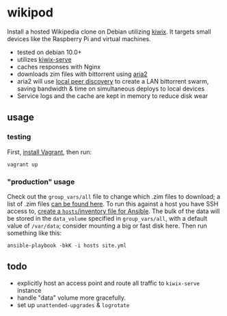 # wikipod
Install a hosted Wikipedia clone on Debian utilizing [kiwix](https://kiwix.org). It targets small devices like the Raspberry Pi and virtual machines.

* tested on debian 10.0+
* utilizes [kiwix-serve](https://wiki.kiwix.org/wiki/Kiwix-serve)
* caches responses with Nginx
* downloads zim files with bittorrent using [aria2](https://aria2.github.io/)
* aria2 will use [local peer discovery](https://en.wikipedia.org/wiki/Local_Peer_Discovery) to create a LAN bittorrent swarm, saving bandwidth & time on simultaneous deploys to local devices
* Service logs and the cache are kept in memory to reduce disk wear

## usage
### testing

First, [install Vagrant](https://www.vagrantup.com/), then run:
```
vagrant up
```

### "production" usage

Check out the `group_vars/all` file to change which .zim files to download; a list of .zim files [can be found here](https://wiki.kiwix.org/wiki/Content_in_all_languages). To run this against a host you have SSH access to, [create a `hosts`/inventory file for Ansible](https://codereviewvideos.com/course/ansible-tutorial/video/ansible-inventory-with-our-own-hosts-files). The bulk of the data will be stored in the `data_volume` specified in `group_vars/all`, with a default value of `/var/data`; consider mounting a big or fast disk here. Then run something like this:

```
ansible-playbook -bkK -i hosts site.yml
```

## todo
* explicitly host an access point and route all traffic to `kiwix-serve` instance
* handle "data" volume more gracefully.
* set up `unattended-upgrades` & `logrotate`
